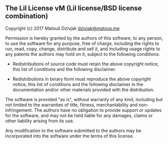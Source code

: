 ## The Lil License vM (Lil license/BSD license combination)

Copyright (c) 2017 Matouš Dzivjak <dzivjak@matous.me>

Permission is hereby granted by the authors of this software, to any person,
to use the software for any purpose, free of charge, including the rights
to run, read, copy, change, distribute and sell it, and including usage rights
to any patents the authors may hold on it, subject to the following conditions:

* Redistributions of source code must retain the above copyright
notice, this list of conditions and the following disclaimer.

* Redistributions in binary form must reproduce the above copyright
notice, this list of conditions and the following disclaimer in the
documentation and/or other materials provided with the distribution.

The software is provided "as is", without warranty of any kind, including
but not limited to the warranties of title, fitness, merchantability and
non-infringement. The authors have no obligation to provide support or updates
for the software, and may not be held liable for any damages, claims or other
liability arising from its use.

Any modification to the software submitted to the authors may be incorporated
into the software under the terms of this license.
